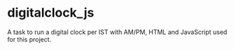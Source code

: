 # digitalclock_js
A task to run a digital clock per IST with AM/PM, HTML and JavaScript used for this project.
